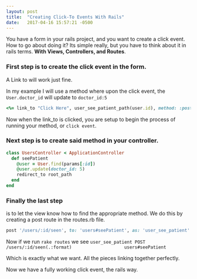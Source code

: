 ```yaml
---
layout: post
title:  "Creating Click-To Events With Rails"
date:   2017-04-16 15:57:21 -0500
---
```


You have a form in your rails project, and you want to create a click event. How to go about doing it? 
Its simple really, but you have to think about it in rails terms. **With Views, Controllers, and Routes**.

### First step is to create the click event in the form. 
A Link to will work just fine.

In my example I will use a method where upon the click event, the `User.doctor_id` will update to `doctor_id:5`


```ruby
<%= link_to "Click Here", user_see_patient_path(user.id), method: :post %>
```

Now when the link_to is clicked, you are setup to begin the process of running your method, or `click event`. 

### Next step is to create said method in your controller.


```ruby
class UsersController < ApplicationController
  def seePatient
    @user = User.find(params[:id])
    @user.update(doctor_id: 5)
    redirect_to root_path
  end
end
```

### Finally the last step
is to let the view know how to find the appropriate method. We do this by creating a post route in the routes.rb file.

```ruby
post '/users/:id/seen', to: 'users#seePatient', as: 'user_see_patient'
```

Now if we run `rake routes` we see
 `user_see_patient POST   /users/:id/seen(.:format)                    users#seePatient`

Which is exactly what we want. All the pieces linking together perfectly.

Now we have a fully working click event, the rails way.
